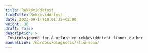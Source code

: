 ```yaml
---
title: Rekkeviddetest
linkTitle: Rekkeviddetest
date: 2023-09-14T10:01:35+02:00
weight: 30
draft: false
description: >
 Instruksjonene for å utføre en rekkeviddetest finner du her
manualLink: /no/docs/diagnosis/rfid-scan/
---
```

